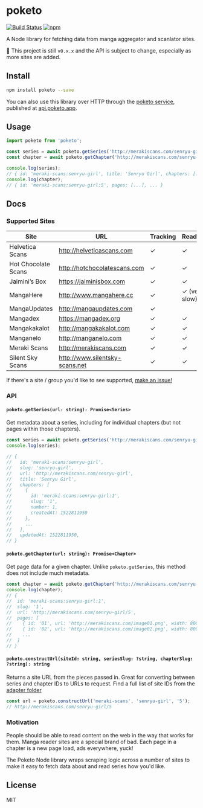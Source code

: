 # poketo

[![Build Status](https://travis-ci.org/poketo/poketo.svg?branch=master)](https://travis-ci.org/poketo/poketo)
[![npm](https://img.shields.io/npm/v/poketo.svg)](https://www.npmjs.com/package/poketo)

A Node library for fetching data from manga aggregator and scanlator sites.

:construction: This project is still `v0.x.x` and the API is subject to change, especially as more sites are added.

## Install

```bash
npm install poketo --save
```

You can also use this library over HTTP through the [poketo service](https://github.com/poketo/service), published at [api.poketo.app](https://api.poketo.app).

## Usage

```js
import poketo from 'poketo';

const series = await poketo.getSeries('http://merakiscans.com/senryu-girl/');
const chapter = await poketo.getChapter('http://merakiscans.com/senryu-girl/5/');

console.log(series);
// { id: 'meraki-scans:senryu-girl', title: 'Senryu Girl', chapters: [...], ... }
console.log(chapter);
// { id: 'meraki-scans:senryu-girl:5', pages: [...], ... }
```

## Docs

### Supported Sites

| Site                | URL                            | Tracking | Reading       |
| ------------------- | ------------------------------ | -------- | ------------- |
| Helvetica Scans     | http://helveticascans.com      | ✓        | ✓             |
| Hot Chocolate Scans | http://hotchocolatescans.com   | ✓        | ✓             |
| Jaimini’s Box       | https://jaiminisbox.com        | ✓        | ✓             |
| MangaHere           | http://www.mangahere.cc        | ✓        | ✓ (very slow) |
| MangaUpdates        | http://mangaupdates.com        | ✓        |               |
| Mangadex            | https://mangadex.org           | ✓        | ✓             |
| Mangakakalot        | http://mangakakalot.com        | ✓        | ✓             |
| Manganelo           | http://manganelo.com           | ✓        | ✓             |
| Meraki Scans        | http://merakiscans.com         | ✓        | ✓             |
| Silent Sky Scans    | http://www.silentsky-scans.net | ✓        | ✓             |

If there's a site / group you'd like to see supported, [make an issue!](https://github.com/poketo/lib/issues/new)

### API

#### `poketo.getSeries(url: string): Promise<Series>`

Get metadata about a series, including for individual chapters (but not pages within those chapters).

```js
const series = await poketo.getSeries('http://merakiscans.com/senryu-girl');
console.log(series);

// {
//   id: 'meraki-scans:senryu-girl',
//   slug: 'senryu-girl',
//   url: 'http://merakiscans.com/senryu-girl',
//   title: 'Senryu Girl',
//   chapters: [
//     {
//       id: 'meraki-scans:senryu-girl:1',
//       slug: '1',
//       number: 1,
//       createdAt: 1522811950
//     },
//     ...
//   ],
//   updatedAt: 1522811950,
// }
```

#### `poketo.getChapter(url: string): Promise<Chapter>`

Get page data for a given chapter. Unlike `poketo.getSeries`, this method does not include much metadata.

```js
const chapter = await poketo.getChapter('http://merakiscans.com/senryu-girl/5');
console.log(chapter);
// {
//  id: 'meraki-scans:senryu-girl:1',
//  slug: '1',
//  url: 'http://merakiscans.com/senryu-girl/5',
//  pages: [
//    { id: '01', url: 'http://merakiscans.com/image01.png', width: 800, height: 1200 },
//    { id: '02', url: 'http://merakiscans.com/image02.png', width: 800, height: 1200 },
//    ...
//  ]
// }
```

#### `poketo.constructUrl(siteId: string, seriesSlug: ?string, chapterSlug: ?string): string`

Returns a site URL from the pieces passed in. Great for converting between series and chapter IDs to URLs to request. Find a full list of site IDs from the [adapter folder](https://github.com/poketo/poketo/tree/master/src/adapters)

```js
const url = poketo.constructUrl('meraki-scans', 'senryu-girl', '5');
// http://merakiscans.com/senryu-girl/5
```

### Motivation

People should be able to read content on the web in the way that works for them. Manga reader sites are a special brand of bad. Each page in a chapter is a new page load, ads everywhere, yuck!

The Poketo Node library wraps scraping logic across a number of sites to make it easy to fetch data about and read series how you'd like.

## License

MIT
